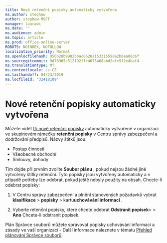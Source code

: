 ```yaml
---
title: Nové retenční popisky automaticky vytvořena
ms.author: stephow
author: stephow-MSFT
manager: laurawi
ms.date: ''
ms.audience: admin
ms.topic: article
ms.prod: office-online-server
ROBOTS: NOINDEX, NOFOLLOW
localization_priority: Normal
ms.openlocfilehash: 950b20b9982bbac8620a153315598a2b6ea08c6f
ms.sourcegitcommit: 9d78905c512192ffc4675468abd2efc5f2e4baf4
ms.translationtype: MT
ms.contentlocale: cs-CZ
ms.lasthandoff: 04/23/2019
ms.locfileid: "32418109"
---
```

# <a name="new-retention-labels-created-automatically"></a>Nové retenční popisky automaticky vytvořena

Můžete vidět [tři nové retenční popisky](https://docs.microsoft.com/en-us/office365/securitycompliance/file-plan-manager#default-retention-labels-and-label-policy) automaticky vytvořené v organizaci ve skupinovém rámečku **retenční popisky** v Centru správy zabezpečení a dodržování předpisů. Názvy štítků jsou:

- Postup činnosti
- Všeobecné obchodní
- Smlouvy, dohody

Tím dojde při prvním zvolíte **Soubor plánu** , pokud nejsou žádné jiné vytvořeny štítky retenční. Tyto popisky jsou vytvořeny automaticky a v případě potřeby lze odebrat, pokud ještě nebyly použity na obsah. Chcete-li odebrat popisky:

1. V Centru správy zabezpečení a plnění stanovených požadavků vybrat **klasifikace** > **popisky** > kartu**uchovávání informací** .

1. Vyberte retenční popisky, které chcete odebrat **Odstranit popisek**> > **Ano** Chcete-li odstranit popisek.

Plán Správce souborů můžete spravovat popisky uchovávání informací a zásady ve vaší organizaci - Další informace naleznete v tématu [Přehled plánování Správce souborů](https://docs.microsoft.com/en-us/office365/securitycompliance/file-plan-manager).